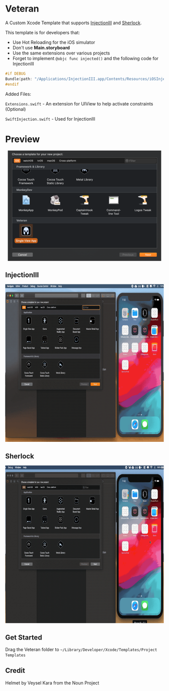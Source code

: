 # Veteran
A Custom Xcode Template that supports [InjectionIII](https://github.com/johnno1962/InjectionIII) and [Sherlock](https://sherlock.inspiredcode.io). 


This template is for developers that:
- Use Hot Reloading for the iOS simulator 
- Don't use **Main.storyboard**
- Use the same extensions over various projects
- Forget to implement `@objc func injected()` and the following code for InjectionIII

```Objective-C
#if DEBUG
Bundle(path: "/Applications/InjectionIII.app/Contents/Resources/iOSInjection10.bundle")?.load()
#endif
```



Added Files: 

`Extensions.swift` - An extension for UIView to help activate constraints  (Optional)

`SwiftInjection.swift` - Used for InjectionIII


 # Preview
<p align="center">
  <img src = "/Demo/Demo1.png" height = "350"> 
</p>

## InjectionIII

<p align="center">
  <img src = "/Demo/InjectionTest.gif" height = "500"> 
</p>


## Sherlock

<p align="center">
  <img src = "/Demo/SherlockTest.gif" height = "500"> 
</p>


## Get Started
Drag the Veteran folder to `~/Library/Developer/Xcode/Templates/Project Templates`

## Credit
Helmet by Veysel Kara from the Noun Project
